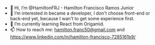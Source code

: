 - 👋 Hi, I’m @HamiltonFRJ - Hamilton Francisco Ramos Junior
- 👀 I’m interested in became a developer, I don't choose front-end or back-end yet, because I wan't to get some experience first.
- 🌱 I’m currently learning React from Origamid. 
- 📫 How to reach me: hamilton.franc50@gmail.com and https://www.linkedin.com/in/hamilton-francisco-7285161b9/
<!---
HamiltonFRJ/HamiltonFRJ is a ✨ special ✨ repository because its `README.md` (this file) appears on your GitHub profile.
You can click the Preview link to take a look at your changes.
--->
